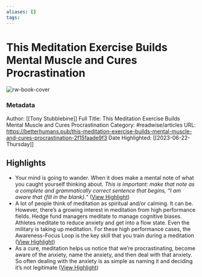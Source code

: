 ```yaml
---
aliases: []
tags:
---
```

# This Meditation Exercise Builds Mental Muscle and Cures Procrastination

![rw-book-cover](https://miro.medium.com/fit/c/384/384/1*Iq6bKffzWsDsIDbMudDXzA.png)
### Metadata
Author: [[Tony Stubblebine]]
Full Title: This Meditation Exercise Builds Mental Muscle and Cures Procrastination
Category: #readwise/articles
URL: https://betterhumans.pub/this-meditation-exercise-builds-mental-muscle-and-cures-procrastination-2f15faade9f3
Date Highlighted: [[2023-06-22-Thursday]]

## Highlights
- Your mind is going to wander. When it does make a mental note of what you caught yourself thinking about. *This is important: make that note as a complete and grammatically correct sentence that begins, “I am aware that {fill in the blank}.”* ([View Highlight](https://read.readwise.io/read/01h3gts9p6fj9w10mj9nw0svge))
- A lot of people think of meditation as spiritual and/or calming. It can be. However, there’s a growing interest in meditation from high performance fields.
  Hedge fund managers meditate to manage cognitive biases. Athletes meditate to reduce anxiety and get into a flow state. Even the military is taking up meditation.
  For these high performance cases, the Awareness-Focus Loop is the key skill that you train during a meditation ([View Highlight](https://read.readwise.io/read/01h3gtqpjj45q3nc2zfd50bk71))
- As a cure, meditation helps us notice that we’re procrastinating, become aware of the anxiety, name the anxiety, and then deal with that anxiety.
  So often dealing with the anxiety is as simple as naming it and deciding it’s not legitimate ([View Highlight](https://read.readwise.io/read/01h3gtzc70a5k397a22s463ts2))
